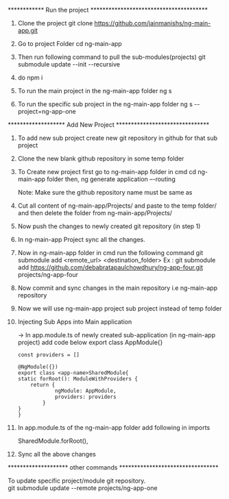************  Run the project ***************************************

1. Clone the project 
	git clone https://github.com/jainmanishs/ng-main-app.git

2. Go to project Folder
	cd  ng-main-app

3. Then run following command to pull the sub-modules(projects)
	git submodule update --init --recursive

4. do 
	npm i
 
5. To run the main project  in the ng-main-app folder
	ng s 

6. To run the specific sub project in the ng-main-app folder
	ng s --project=ng-app-one
 




******************* Add New Project *******************************

1. To add new sub project create new git repository in github for that sub project
2. Clone the new blank github repository  in some temp folder
3. To Create new project first go to ng-main-app folder in cmd
	cd ng-main-app folder
    then, 
	ng generate application <app-name> –-routing

    Note: Make sure the github repository name must be same as <app-name>

4. Cut all content of  ng-main-app/Projects/<app-name> and paste  to the temp folder/<app-name> and then delete the <app-name> folder from ng-main-app/Projects/<app-name>
5. Now push the changes to newly created git repository (in step 1)
6. In ng-main-app Project sync all the changes.
7. Now in ng-main-app folder in cmd run the following command
	 git submodule add <remote_url> <destination_folder>
	 Ex : git submodule add https://github.com/debabratapaulchowdhury/ng-app-four.git projects/ng-app-four

8. Now commit and sync changes in the main repository i.e  ng-main-app repository 
9. Now we will use  ng-main-app project sub project instead of temp folder
10. Injecting Sub Apps into Main application

	-> In app.module.ts of newly created sub-application (in ng-main-app project) add code below export class AppModule{}

		
		const providers = []

		@NgModule({})
		export class <app-name>SharedModule{
  		static forRoot(): ModuleWithProviders {
    		return {
      				ngModule: AppModule,
      				providers: providers
    			}
  		}
		}




11. In app.module.ts  of the ng-main-app folder
	add following in imports

	<app-name>SharedModule.forRoot(),

12. Sync all the above changes



******************** other commands *********************************


To update specific project/module git repository.  
	 git submodule update --remote projects/ng-app-one
